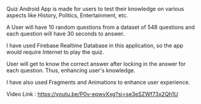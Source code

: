 Quiz Android App is made for users to test their knowledge on various aspects like History, Politics, Entertainment, etc.  
  
A User will have 10 random questions from a dataset of 548 questions and each question will have 30 seconds to answer.  
  
I have used Firebase Realtime Database in this application, so the app would require Internet to play the quiz.  
  
User will get to know the correct answer after locking in the answer for each question. Thus, enhancing user's knowledge.  
  
I have also used Fragments and Animations to enhance user experience.  

Video Link : https://youtu.be/P0v-epwvXxg?si=se3eSZWf73x2Qh1U
